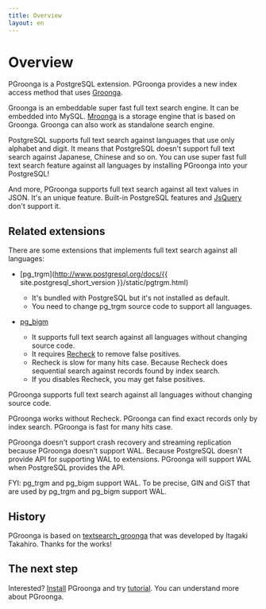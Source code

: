 ```yaml
---
title: Overview
layout: en
---
```


# Overview

PGroonga is a PostgreSQL extension. PGroonga provides a new index access method that uses [Groonga](http://groonga.org/).

Groonga is an embeddable super fast full text search engine. It can be embedded into MySQL. [Mroonga](http://mroonga.org/) is a storage engine that is based on Groonga. Groonga can also work as standalone search engine. 

PostgreSQL supports full text search against languages that use only alphabet and digit. It means that PostgreSQL doesn't support full text search against Japanese, Chinese and so on. You can use super fast full text search feature against all languages by installing PGroonga into your PostgreSQL!

And more, PGroonga supports full text search against all text values in JSON. It's an unique feature. Built-in PostgreSQL features and [JsQuery](https://github.com/postgrespro/jsquery) don't support it.

## Related extensions

There are some extensions that implements full text search against all languages:

  * [pg_trgm](http://www.postgresql.org/docs/{{ site.postgresql_short_version }}/static/pgtrgm.html)
    * It's bundled with PostgreSQL but it's not installed as default.
    * You need to change pg\_trgm source code to support all languages.

  * [pg_bigm](http://pgbigm.osdn.jp/)
    * It supports full text search against all languages without changing source code.
    * It requires [Recheck](http://pgbigm.osdn.jp/pg_bigm_en-1-1.html#enable_recheck) to remove false positives.
    * Recheck is slow for many hits case. Because Recheck does sequential search against records found by index search.
    * If you disables Recheck, you may get false positives.

PGroonga supports full text search against all languages without changing source code.

PGroonga works without Recheck. PGroonga can find exact records only by index search. PGroonga is fast for many hits case.

PGroonga doesn't support crash recovery and streaming replication because PGroonga doesn't support WAL. Because PostgreSQL doesn't provide API for supporting WAL to extensions. PGroonga will support WAL when PostgreSQL provides the API.

FYI: pg\_trgm and pg\_bigm support WAL. To be precise, GIN and GiST that are used by pg\_trgm and pg\_bigm support WAL.

## History

PGroonga is based on [textsearch_groonga](http://textsearch-ja.projects.pgfoundry.org/textsearch_groonga.html) that was developed by Itagaki Takahiro. Thanks for the works!

## The next step

Interested? [Install](../install/) PGroonga and try [tutorial](../tutorial/). You can understand more about PGroonga.
